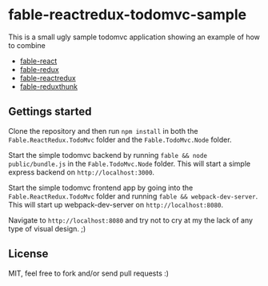 # fable-reactredux-todomvc-sample

This is a small ugly sample todomvc application showing an example of how to combine
- [fable-react](https://www.npmjs.com/package/fable-react)
- [fable-redux](https://github.com/wastaz/fable-redux)
- [fable-reactredux](https://github.com/wastaz/fable-reactredux)
- [fable-reduxthunk](https://github.com/wastaz/fable-reduxthunk)

## Gettings started

Clone the repository and then run `npm install` in both the `Fable.ReactRedux.TodoMvc` folder and 
the `Fable.TodoMvc.Node` folder.

Start the simple todomvc backend by running `fable && node public/bundle.js` in the `Fable.TodoMvc.Node` folder.
This will start a simple express backend on `http://localhost:3000`.

Start the simple todomvc frontend app by going into the `Fable.ReactRedux.TodoMvc` folder and running
`fable && webpack-dev-server`. This will start up webpack-dev-server on `http://localhost:8080`.

Navigate to `http://localhost:8080` and try not to cry at my the lack of any type of visual design. ;)

## License

MIT, feel free to fork and/or send pull requests :)
